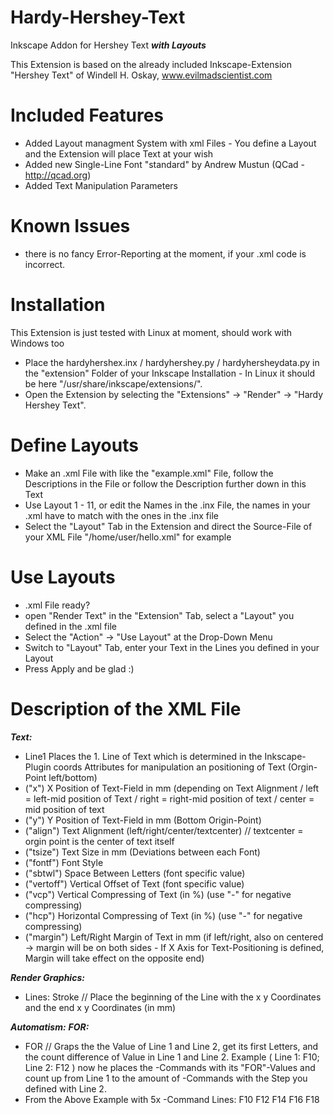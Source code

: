 # Hardy-Hershey-Text
Inkscape Addon for Hershey Text ***with Layouts***

This Extension is based on the already included Inkscape-Extension "Hershey Text" of Windell H. Oskay, www.evilmadscientist.com

# Included Features
- Added Layout managment System with xml Files - You define a Layout and the Extension will place Text at your wish
- Added new Single-Line Font "standard" by Andrew Mustun (QCad - http://qcad.org)
- Added Text Manipulation Parameters

# Known Issues
- there is no fancy Error-Reporting at the moment, if your .xml code is incorrect.

# Installation
This Extension is just tested with Linux at moment, should work with Windows too
- Place the hardyhershex.inx / hardyhershey.py / hardyhersheydata.py in the "extension" Folder of your Inkscape Installation - In Linux it should be here "/usr/share/inkscape/extensions/". 
- Open the Extension by selecting the "Extensions" -> "Render" -> "Hardy Hershey Text". 

# Define Layouts
- Make an .xml File with like the "example.xml" File, follow the Descriptions in the File or follow the Description further down in this Text 
- Use Layout 1 - 11, or edit the Names in the .inx File, the names in your .xml have to match with the ones in the .inx file
- Select the "Layout" Tab in the Extension and direct the Source-File of your XML File "/home/user/hello.xml" for example

# Use Layouts
- .xml File ready? 
- open "Render Text" in the "Extension" Tab, select a "Layout" you defined in the .xml file
- Select the "Action" -> "Use Layout" at the Drop-Down Menu
- Switch to "Layout" Tab, enter your Text in the Lines you defined in your Layout
- Press Apply and be glad :)

# Description of the XML File
***Text:***
- <coords>Line1</coords> Places the 1. Line of Text which is determined in the Inkscape-Plugin
coords Attributes for manipulation an positioning of Text (Orgin-Point left/bottom)
- ("x") X Position of Text-Field in mm (depending on Text Alignment / left = left-mid position of Text / right = right-mid position of text / center = mid position of text
- ("y") Y Position of Text-Field in mm (Bottom Origin-Point)
- ("align") Text Alignment (left/right/center/textcenter) // textcenter = orgin point is the center of text itself
- ("tsize") Text Size in mm (Deviations between each Font)
- ("fontf") Font Style
- ("sbtwl") Space Between Letters (font specific value)
- ("vertoff") Vertical Offset of Text (font specific value)
- ("vcp") Vertical Compressing of Text (in %) (use "-" for negative compressing)
- ("hcp") Horizontal Compressing of Text (in %) (use "-" for negative compressing)
- ("margin") Left/Right Margin of Text in mm (if left/right, also on centered -> margin will be on both sides - If X Axis for Text-Positioning is defined, Margin will take effect on the opposite end)

***Render Graphics:***
- Lines:  <coords x="0" y="26" endx="10" endy="26">Stroke</coords> // Place the beginning of the Line with the x y Coordinates and the end x y Coordinates (in mm)

***Automatism:***
 ***FOR:*** 
- <coords x="9" y="2.5" sbtwl="0" fontf="standard" align="textcenter" margin="3" tsize="5" vcp="0">FOR</coords> // Graps the the Value of Line 1 and Line 2, get its first Letters, and the count difference of Value in Line 1 and Line 2. Example ( Line 1: F10; Line 2: F12 ) now he places the <coords>-Commands with its "FOR"-Values and count up from Line 1 to the amount of <coords>-Commands with the Step you defined with Line 2.
- From the Above Example with 5x <coords>-Command Lines: F10 F12 F14 F16 F18
